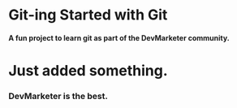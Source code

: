 # Git-ing Started with Git

#### A fun project to learn git as part of the **DevMarketer** community. 

# Just added something.

### DevMarketer is the best.